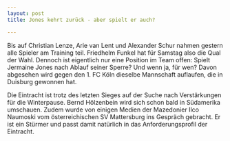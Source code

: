 ```yaml
---
layout: post
title: Jones kehrt zurück - aber spielt er auch?

---
```


Bis auf Christian Lenze, Arie van Lent und Alexander Schur nahmen gestern alle Spieler am Training teil. Friedhelm Funkel hat für Samstag also die Qual der Wahl. Dennoch ist eigentlich nur eine Position im Team offen: Spielt Jermaine Jones nach Ablauf seiner Sperre? Und wenn ja, für wen? Davon abgesehen wird gegen den 1. FC Köln dieselbe Mannschaft auflaufen, die in Duisburg gewonnen hat.

Die Eintracht ist trotz des letzten Sieges auf der Suche nach Verstärkungen für die Winterpause. Bernd Hölzenbein wird sich schon bald in Südamerika umschauen. Zudem wurde von einigen Medien der Mazedonier Ilco Naumoski vom österreichischen SV Mattersburg ins Gespräch gebracht. Er ist ein Stürmer und passt damit natürlich in das Anforderungsprofil der Eintracht.

